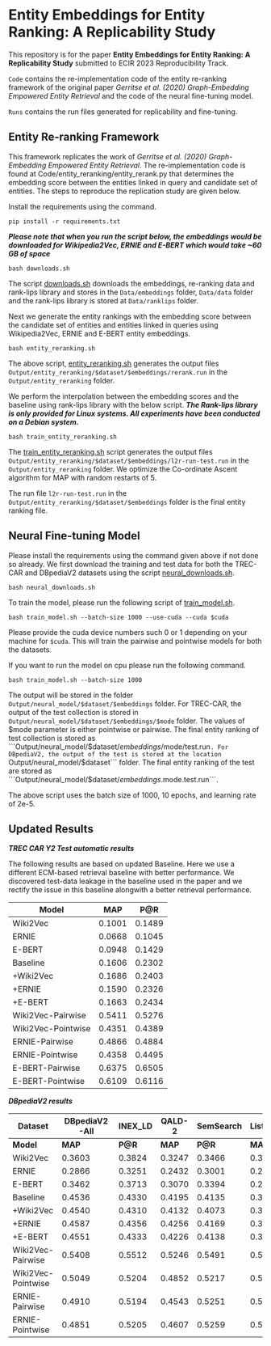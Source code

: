 # Entity Embeddings for Entity Ranking: A Replicability Study

This repository is for the paper **Entity Embeddings for Entity Ranking: A Replicability Study** submitted to ECIR 2023 Reproducibility Track. 

```Code``` contains the re-implementation code of the entity re-ranking framework of the original paper *Gerritse et al. (2020) Graph-Embedding Empowered Entity Retrieval* and the code of the neural fine-tuning model.

```Runs``` contains the run files generated for replicability and fine-tuning.


## Entity Re-ranking Framework

This framework replicates the work of *Gerritse et al. (2020) Graph-Embedding Empowered Entity Retrieval*. The re-implementation code is found at Code/entity_reranking/entity_rerank.py that determines the embedding score between the entities linked in query and candidate set of entities. The steps to reproduce the replication study are given below.

Install the requirements using the command.

``` 
pip install -r requirements.txt 
```


***Please note that when you run the script below, the embeddings would be downloaded for Wikipedia2Vec, ERNIE and E-BERT which would take ~60 GB of space***

``` 
bash downloads.sh
```

The script [downloads.sh](downloads.sh) downloads the embeddings, re-ranking data and rank-lips library and stores in the ```Data/embeddings``` folder, ```Data/data``` folder and the rank-lips library is stored at ```Data/ranklips``` folder.

Next we generate the entity rankings with the embedding score between the candidate set of entities and entities linked in queries using Wikipedia2Vec, ERNIE and E-BERT entity embeddings.

``` 
bash entity_reranking.sh 
```

The above script, [entity_reranking.sh](entity_reranking.sh) generates the output files ```Output/entity_reranking/$dataset/$embeddings/rerank.run``` in the ```Output/entity_reranking``` folder.

We perform the interpolation between the embedding scores and the baseline using rank-lips library with the below script. ***The Rank-lips library is only provided for Linux systems. All experiments have been conducted on a Debian system.***

``` 
bash train_entity_reranking.sh 
```

The [train_entity_reranking.sh](train_entity_reranking.sh) script generates the output files ```Output/entity_reranking/$dataset/$embeddings/l2r-run-test.run``` in the ```Output/entity_reranking``` folder. We optimize the Co-ordinate Ascent algorithm for MAP with random restarts of 5.

The run file ```l2r-run-test.run``` in the ```Output/entity_reranking/$dataset/$embeddings``` folder is the final entity ranking file.


## Neural Fine-tuning Model

Please install the requirements using the command given above if not done so already. We first download the training and test data for both the TREC-CAR and DBpediaV2 datasets using the script [neural_downloads.sh](neural_downloads.sh).

``` 
bash neural_downloads.sh 
```

To train the model, please run the following script of [train_model.sh](train_model.sh).

``` 
bash train_model.sh --batch-size 1000 --use-cuda --cuda $cuda
```

Please provide the cuda device numbers such 0 or 1 depending on your machine for ```$cuda```. This will train the pairwise and pointwise models for both the datasets. 


If you want to run the model on cpu please run the following command.

``` 
bash train_model.sh --batch-size 1000
```

The output will be stored in the folder ```Output/neural_model/$dataset/$embeddings``` folder. For TREC-CAR, the output of the test collection is stored in ```Output/neural_model/$dataset/$embeddings/$mode``` folder. The values of $mode parameter is either pointwise or pairwise. The final entity ranking of test collection is stored as ```Output/neural_model/$dataset/$embeddings/$mode/test.run```. For DBpediaV2, the output of the test is stored at the location ```Output/neural_model/$dataset``` folder. The final entity ranking of the test are stored as ```Output/neural_model/$dataset/$embeddings.$mode.test.run```.

The above script uses the batch size of 1000, 10 epochs, and learning rate of 2e-5.

## Updated Results

***TREC CAR Y2 Test automatic results***

The following results are based on updated Baseline. Here we use a different ECM-based retrieval baseline with better performance. We discovered test-data leakage in the baseline used in the paper and we rectify the issue in this baseline alongwith a better retrieval performance.

| Model | MAP | P@R |
|-------|-----|-----|
|Wiki2Vec|0.1001|0.1489|
|ERNIE|0.0668|0.1045|
|E-BERT|0.0948|0.1429|
|Baseline|0.1606|0.2302|
|+Wiki2Vec|0.1686|0.2403|
|+ERNIE|0.1590|0.2326|
|+E-BERT|0.1663|0.2434|
|Wiki2Vec-Pairwise|0.5411|0.5276|
|Wiki2Vec-Pointwise|0.4351|0.4389|
|ERNIE-Pairwise|0.4866|0.4884|
|ERNIE-Pointwise|0.4358|0.4495|
|E-BERT-Pairwise|0.6375|0.6505|
|E-BERT-Pointwise|0.6109|0.6116|


***DBpediaV2 results***

| Dataset | DBpediaV2-All | INEX_LD | QALD-2 | SemSearch | ListSearch |
|---------|---------------|---------|--------|-----------|------------|
| **Model** | **MAP** | **P@R** |**MAP** | **P@R** |**MAP** | **P@R** |**MAP** | **P@R** |**MAP** | **P@R** |
|Wiki2Vec|0.3603|0.3824|0.3247|0.3466|0.3008|0.3150|0.4279|0.4333|0.3971|0.4453|
|ERNIE|0.2866|0.3251|0.2432|0.3001|0.2416|0.2607|0.3385|0.3548|0.3277|0.3959|
|E-BERT|0.3462|0.3713|0.3070|0.3394|0.2886|0.3025|0.4162|0.4341|0.3813|0.4206|
|Baseline|0.4536|0.4330|0.4195|0.4135|0.3657|0.3585|0.6058|0.5487|0.4406|0.4269|
|+Wiki2Vec|0.4540|0.4310|0.4132|0.4073|0.3705|0.3552|0.5945|0.5407|0.4528|0.4358|
|+ERNIE|0.4587|0.4356|0.4256|0.4169|0.3708|0.3636|0.6013|0.5380|0.4541|0.4386|
|+E-BERT|0.4551|0.4333|0.4226|0.4138|0.3667|0.3575|0.6012|0.5484|0.4472|0.4295|
|Wiki2Vec-Pairwise|0.5408|0.5512|0.5246|0.5491|0.5603|0.5461|0.5212|0.5488|0.5502|0.5616|
|Wiki2Vec-Pointwise|0.5049|0.5204|0.4852|0.5217|0.5281|0.5301|0.4869|0.5037|0.5115|0.5238|
|ERNIE-Pairwise|0.4910|0.5194|0.4543|0.5251|0.5196|0.5171|0.4656|0.4955|0.5127|0.5409|
|ERNIE-Pointwise|0.4851|0.5205|0.4607|0.5259|0.5281|0.5389|0.4234|0.4662|



